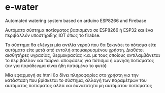 # e-water

Automated watering system based on arduino ESP8266 and Firebase

Αυτόματο σύστημα ποτίσματος βασισμένο σε ESP8266 ή ESP32 και ένα περιβάλλόν υποστήριξης IOT όπως το firabse.

Το σύστημα θα ελέγχει μία αντλία νερού που θα ξεκινάει το πότισμα είτε αυτόματα είτε μετά από εντολή απομακρυσμένου χρήστη.
Διαθέτει αισθητήρες υγρασίας, θερμοκρασίας κ.α. με τους οποίους αντιλαμβάνεται το περιβάλλον και παίρνει αποφάσεις για πότισμα ή άρνηση ποτίσματος (αν για παράδειγμα είναι ήδη ποτισμένο το φυτό)

Μία εφαρμογή σε html θα δίνει πληροφορίες στο χρήστη για την κατάσταση που βρίσκεται το σύστημα, αλλαγή των παραμέτρων του αυτόματος ποτίσματος αλλά και δυνατότητα μη αυτόματου ποτίσματος
